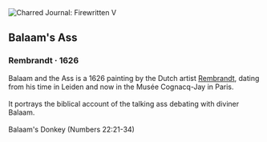 <div class="artwork-of-the-day">
  <div class="container">
    <div class="img-wrapper">
      <img
        src="https://uploads7.wikiart.org/images/rembrandt/balaam-s-ass-1626.jpg!Large.jpg"
        alt="Charred Journal: Firewritten V" />
    </div>
    <div class="artwork-detail">
      <div class="artwork-origin"> 
        <h2 class="artwork-name">Balaam's Ass</h2>
        <h3 class="artist">
          Rembrandt
                    ·  1626
        </h3>
      </div>
      <p class="description">
        <span class="artwork-description-text ng-binding" ng-bind-html="viewModel.ArtworkOfTheDay.Description | unsafe">Balaam and the Ass is a 1626 painting by the Dutch artist <a target="_blank" href="/en/rembrandt">Rembrandt</a>, dating from his time in Leiden and now in the Musée Cognacq-Jay in Paris.
<br>
<br>It portrays the biblical account of the talking ass debating with diviner Balaam.
<br>
<br>Balaam's Donkey (Numbers 22:21-34)</span>
                        <div class="text-shadow-container ng-hide" ng-show="showShadow"></div>
      </p>
    </div>
  </div>

</div>
